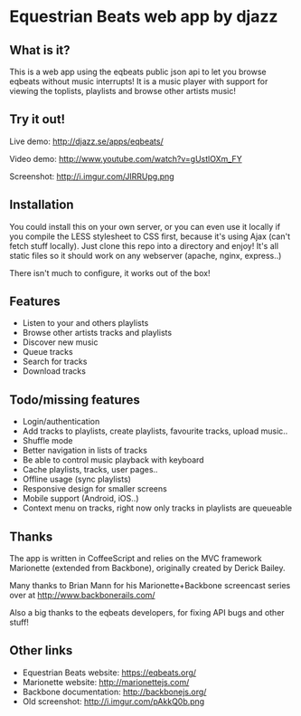 Equestrian Beats web app by djazz
===

What is it?
---
This is a web app using the eqbeats public json api to let you browse eqbeats without music interrupts! It is a music player with support for viewing the toplists, playlists and browse other artists music!

Try it out!
---
Live demo: http://djazz.se/apps/eqbeats/

Video demo: http://www.youtube.com/watch?v=gUstlOXm_FY

Screenshot: http://i.imgur.com/JIRRUpg.png

Installation
---
You could install this on your own server, or you can even use it locally if you compile the LESS stylesheet to CSS first, because it's using Ajax (can't fetch stuff locally).
Just clone this repo into a directory and enjoy! It's all static files so it should work on any webserver (apache, nginx, express..)

There isn't much to configure, it works out of the box!

Features
---
 * Listen to your and others playlists
 * Browse other artists tracks and playlists
 * Discover new music
 * Queue tracks
 * Search for tracks
 * Download tracks

Todo/missing features
---
 * Login/authentication
 * Add tracks to playlists, create playlists, favourite tracks, upload music..
 * Shuffle mode
 * Better navigation in lists of tracks
 * Be able to control music playback with keyboard
 * Cache playlists, tracks, user pages..
 * Offline usage (sync playlists)
 * Responsive design for smaller screens
 * Mobile support (Android, iOS..)
 * Context menu on tracks, right now only tracks in playlists are queueable

Thanks
---
The app is written in CoffeeScript and relies on the MVC framework Marionette (extended from Backbone), originally created by Derick Bailey.

Many thanks to Brian Mann for his Marionette+Backbone screencast series over at http://www.backbonerails.com/

Also a big thanks to the eqbeats developers, for fixing API bugs and other stuff!


Other links
---
 * Equestrian Beats website: https://eqbeats.org/
 * Marionette website: http://marionettejs.com/
 * Backbone documentation: http://backbonejs.org/
 * Old screenshot: http://i.imgur.com/pAkkQ0b.png
